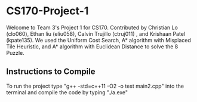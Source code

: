 # CS170-Project-1
Welcome to Team 3's Project 1 for CS170.
Contributed by Christian Lo (clo060), Ethan liu (eliu058), Calvin Trujillo (ctruj011) , and Krishaan Patel (kpate135).
We used the Uniform Cost Search, A* algorithm with Misplaced Tile Heuristic, and A* algorithm with Euclidean Distance to solve the 8 Puzzle.

## Instructions to Compile
To run the project type "g++ -std=c++11 -O2 -o test main2.cpp" into the terminal and compile the code by typing "./a.exe"
